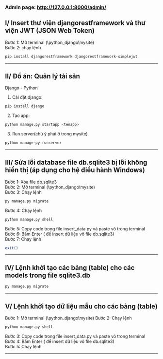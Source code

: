 ### Admin page: http://127.0.0.1:8000/admin/
## I/ Insert thư viện djangorestframework và thư viện JWT (JSON Web Token)
Bước 1: Mở terminal (\python_django\mysite)  
Bước 2: chạy lệnh
```bash
pip install djangorestframework djangorestframework-simplejwt
```
--------------------------------------------
## II/ Đồ án: Quản lý tài sản
Django - Python
1. Cài đặt django:
```bash
pip install django
```
2. Tạo app:
```bash 
python manage.py startapp <tenapp>
```
3. Run server(chú ý phải ở trong mysite)
```bash
python manage-py runserver
```

--------------------------------------------
## III/ Sửa lỗi database file db.sqlite3 bị lỗi không hiển thị (áp dụng cho hệ điều hành Windows)
Bước 1: Xóa file db.sqlite3  
Bước 2: Mở terminal (\python_django\mysite)  
Bước 3: Chạy lệnh
```bash
py manage.py migrate
``` 
Bước 4: Chạy lệnh
```bash
python manage.py shell
```
Bước 5: Copy code trong file insert_data.py và paste vô trong terminal  
Bước 6: Bấm Enter ( để insert dữ liệu vô file db.sqlite3)  
Bước 7: Chạy lệnh
```bash
exit()
```

--------------------------------------------
## IV/ Lệnh khởi tạo các bảng (table) cho các models trong file sqlite3.db
```bash
py manage.py migrate 
```

--------------------------------------------
## V/ Lệnh khởi tạo dữ liệu mẫu cho các bảng (table)
Bước 1: Mở terminal (\python_django\mysite)
Bước 2: Chạy lệnh
```bash
python manage.py shell
```
Bước 3: Copy code trong file insert_data.py và paste vô trong terminal  
Bước 4: Bấm Enter ( để insert dữ liệu vô file db.sqlite3)  
Bước 5: Chạy lệnh

-------------------------------------------
